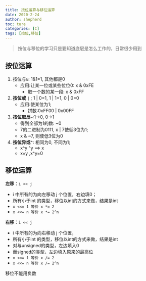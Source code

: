 ```yaml
---
title: 按位运算与移位运算
date: 2020-2-24
author: shepherd
toc: ture
categories: [C]
tags: [按位,移位]
---
```


> 按位与移位的学习只是要知道底层是怎么工作的，日常很少用到

<!-- more -->

## 按位运算

1. 按位与`&`: 1&1=1, 其他都是0
   - 应用:让某一位或某些位位0: x & 0xFE
     - 取一个数的某一段: x & 0xFF
2. **按位或 `|`** ; 1 | 0=1, 1 | 1=1, 0 | 0=0
   - 应用:使某位为1;
     - 拼数:0xFF00 | 0x00FF
3. **按位取反`~`**:1->0, 0->1
   - 得到全部为1的数: ~0
   - 7的二进制为0111, x | 7使低3位为1;
   - x & ~7, 则使低3位为0
4. **按位异或`^`**: 相同为0, 不同为1;
   - x^y ^y ==> x
   - x=y ,x^y=0

## 移位运算

**左移**：`i << j`

- i 中所有的为向左移动 j 个位置，右边填0；
- 所有小于int 的类型，移位以int的方式来做，结果是int
- `x <<= 1 等价 x *= 2`
- `x <<= n 等价 x *= 2^n`

**右移**：`i << j`

- i 中所有的为向右移动 j 个位置，
- 所有小于int 的类型，移位以int的方式来做，结果是int
- 对与unsigned的类型，左边填入0
- 而signed的类型，左边填入原来的最高位
- `x <<= 1 等价 x /= 2`
- `x <<= n 等价 x /= 2^n`

移位不能用负数